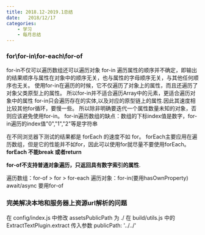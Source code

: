 ```yaml
---
title: 2018.12-2019.1总结 
date:   2018/12/17
categories: 
    - 学习
    - 每月总结 
---
```

### for\for-in\for-each\for-of
for-in不仅可以遍历数组还可以遍历对象
for-in 遍历属性的顺序并不确定，即输出的结果顺序与属性在对象中的顺序无关，也与属性的字母顺序无关，与其他任何顺序也无关。
使用for-in在遍历的时候，它不仅遍历了对象上的属性，而且还遍历了对象父类原型上的属性。
所以for-in并不适合遍历Array中的元素，更适合遍历对象中的属性
for-in只会遍历存在的实体,以及对应的原型链上的属性.因此其速度相比较其他for循环，要慢一些。
所以除非明确要迭代一个属性数量未知的对象，否则应该避免使用for-in。
for-in遍历数组的缺点：数组的下标index值是数字，for-in遍历的index值"0","1","2"等是字符串

在不同浏览器下测试的结果都是 forEach 的速度不如 for。
forEach主要应用在遍历数组，但是它的性能并不如for，因此可以使用for就尽量不要使用forEach。
**forEach 不能break 或者return**

**for-of不支持普通对象遍历，只返回具有数字索引的属性**.

遍历数组：for-of > for > for-each
遍历对象：for-in(要用hasOwnProperty)
await/async 要用for-of


### 完美解决本地和服务器上资源url解析的问题
在 config/index.js 中修改 assetsPublicPath 为 ./
在 build/utils.js 中的 ExtractTextPlugin.extract 传入参数 publicPath: '../../'


